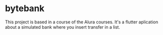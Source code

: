 # bytebank

This project is based in a course of the Alura courses. It's a flutter aplication about a simulated bank where you insert transfer in a list.


